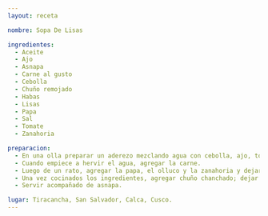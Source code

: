 ```yaml
---
layout: receta

nombre: Sopa De Lisas

ingredientes:
  - Aceite
  - Ajo
  - Asnapa
  - Carne al gusto
  - Cebolla
  - Chuño remojado
  - Habas
  - Lisas
  - Papa
  - Sal
  - Tomate
  - Zanahoria

preparacion:
  - En una olla preparar un aderezo mezclando agua con cebolla, ajo, tomate y sal.
  - Cuando empiece a hervir el agua, agregar la carne.
  - Luego de un rato, agregar la papa, el olluco y la zanahoria y dejar hervir hasta que se cocinen todos los ingredientes.
  - Una vez cocinados los ingredientes, agregar chuño chanchado; dejar hervir y retirar la olla del fogón o cocina.
  - Servir acompañado de asnapa.

lugar: Tiracancha, San Salvador, Calca, Cusco. 
---
```

